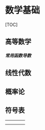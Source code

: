# 数学基础

[TOC]

## 高等数学

##### 常用函数导数

























## 线性代数

























## 概率论















## 符号表

|      |      |      |      |
| ---- | ---- | ---- | ---- |
|      |      |      |      |
|      |      |      |      |

